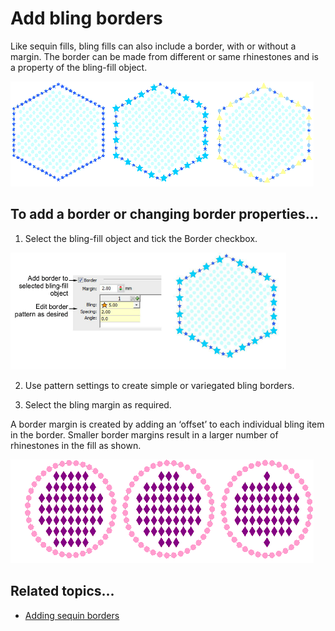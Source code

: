 # Add bling borders

Like sequin fills, bling fills can also include a border, with or without a margin. The border can be made from different or same rhinestones and is a property of the bling-fill object.

![bling00067.png](assets/bling00067.png)

## To add a border or changing border properties...

1. Select the bling-fill object and tick the Border checkbox.

![BlingFillBorder2.png](assets/BlingFillBorder2.png)

2. Use pattern settings to create simple or variegated bling borders.

3. Select the bling margin as required.

A border margin is created by adding an ‘offset’ to each individual bling item in the border. Smaller border margins result in a larger number of rhinestones in the fill as shown.

![bling00070.png](assets/bling00070.png)

## Related topics...

- [Adding sequin borders](../sequin_advanced/Adding_sequin_borders)
